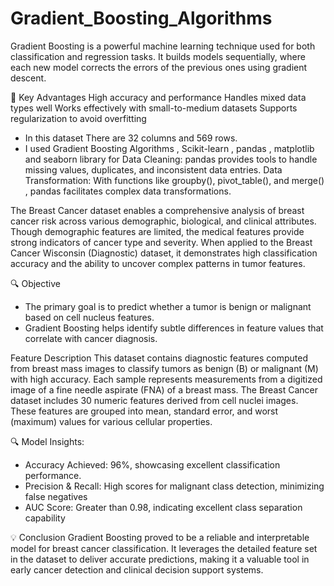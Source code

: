 # Gradient_Boosting_Algorithms

Gradient Boosting is a powerful machine learning technique used for both classification and regression tasks. It builds models sequentially, where each new model corrects the errors of the previous ones using gradient descent.

🚀 Key Advantages
 High accuracy and performance                         Handles mixed data types well
 Works effectively with small-to-medium datasets       Supports regularization to avoid overfitting

* In this dataset There are 32 columns and 569 rows.
* I used Gradient Boosting Algorithms , Scikit-learn , pandas , matplotlib and seaborn library for Data Cleaning: pandas provides tools to handle missing values, duplicates, and inconsistent data entries. Data Transformation: With functions like groupby(), pivot_table(), and merge() , pandas facilitates complex data transformations.

The Breast Cancer dataset enables a comprehensive analysis of breast cancer risk across various demographic, biological, and clinical attributes. Though demographic features are limited, the medical features provide strong indicators of cancer type and severity. When applied to the Breast Cancer Wisconsin (Diagnostic) dataset, it demonstrates high classification accuracy and the ability to uncover complex patterns in tumor features.

🔍 Objective
* The primary goal is to predict whether a tumor is benign or malignant based on cell nucleus features.
* Gradient Boosting helps identify subtle differences in feature values that correlate with cancer diagnosis.

Feature Description
This dataset contains diagnostic features computed from breast mass images to classify tumors as benign (B) or malignant (M) with high accuracy. Each sample represents measurements from a digitized image of a fine needle aspirate (FNA) of a breast mass. The Breast Cancer dataset includes 30 numeric features derived from cell nuclei images. These features are grouped into mean, standard error, and worst (maximum) values for various cellular properties.

🔍 Model Insights:
* Accuracy Achieved: 96%, showcasing excellent classification performance.
* Precision & Recall: High scores for malignant class detection, minimizing false negatives
* AUC Score: Greater than 0.98, indicating excellent class separation capability

💡 Conclusion
Gradient Boosting proved to be a reliable and interpretable model for breast cancer classification. It leverages the detailed feature set in the dataset to deliver accurate predictions, making it a valuable tool in early cancer detection and clinical decision support systems.




